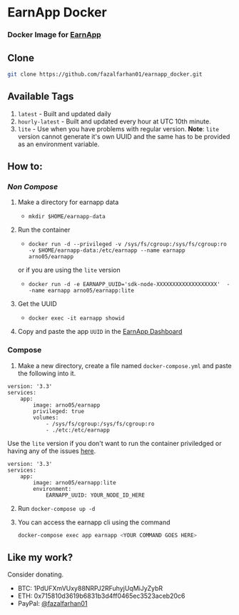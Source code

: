 # EarnApp Docker
### Docker Image for [EarnApp](https://earnapp.com/i/yr4dnbd)

## Clone
```BASH
git clone https://github.com/fazalfarhan01/earnapp_docker.git
```

## Available Tags
1. `latest` - Built and updated daily
2. `hourly-latest` - Built and updated every hour at UTC 10th minute.
3. `lite` - Use when you have problems with regular version.
**Note**: `lite` version cannot generate it's own UUID and the same has to be provided as an environment variable.

## How to:
### _Non Compose_
1. Make a directory for earnapp data
    - `mkdir $HOME/earnapp-data`
2. Run the container
    - `docker run -d --privileged -v /sys/fs/cgroup:/sys/fs/cgroup:ro -v $HOME/earnapp-data:/etc/earnapp --name earnapp arno05/earnapp`
    
    or if you are using the `lite` version
    - `docker run -d -e EARNAPP_UUID='sdk-node-XXXXXXXXXXXXXXXXXXX'  --name earnapp arno05/earnapp:lite`
3. Get the UUID
    - `docker exec -it earnapp showid`
4. Copy and paste the app `UUID` in the [EarnApp Dashboard](https://earnapp.com/dashboard) 

### Compose
1. Make a new directory, create a file named `docker-compose.yml` and paste the following into it.
```YML
version: '3.3'
services:
    app:
        image: arno05/earnapp
        privileged: true
        volumes:
            - /sys/fs/cgroup:/sys/fs/cgroup:ro
            - ./etc:/etc/earnapp
```

Use the `lite` version if you don't want to run the container priviledged or having any of the issues [here](https://github.com/fazalfarhan01/EarnApp-Docker/issues/2).

```YML
version: '3.3'
services:
    app:
        image: arno05/earnapp:lite
        environment:
            EARNAPP_UUID: YOUR_NODE_ID_HERE
```

2. Run `docker-compose up -d`

3. You can access the earnapp cli using the command
    ```BASH
    docker-compose exec app earnapp <YOUR COMMAND GOES HERE>
    ```

## Like my work?
Consider donating.
- BTC: 1PdUFXmVUxy88NRPJ2RFuhyjUqMiJyZybR
- ETH: 0x715810d3619b6831b3d4ff0465ec3523aceb20c6
- PayPal: [@fazalfarhan01](https://www.paypal.me/fazalfarhan01)
